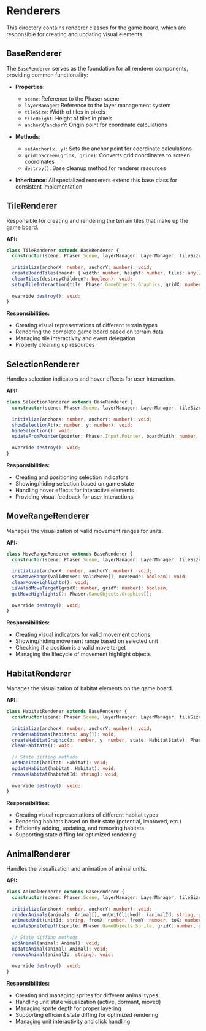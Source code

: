 # Renderers

This directory contains renderer classes for the game board, which are responsible for creating and updating visual elements.

## BaseRenderer

The `BaseRenderer` serves as the foundation for all renderer components, providing common functionality:

- **Properties**: 
  - `scene`: Reference to the Phaser scene
  - `layerManager`: Reference to the layer management system
  - `tileSize`: Width of tiles in pixels
  - `tileHeight`: Height of tiles in pixels
  - `anchorX/anchorY`: Origin point for coordinate calculations

- **Methods**:
  - `setAnchor(x, y)`: Sets the anchor point for coordinate calculations
  - `gridToScreen(gridX, gridY)`: Converts grid coordinates to screen coordinates
  - `destroy()`: Base cleanup method for renderer resources

- **Inheritance**: All specialized renderers extend this base class for consistent implementation

## TileRenderer

Responsible for creating and rendering the terrain tiles that make up the game board.

**API:**
```typescript
class TileRenderer extends BaseRenderer {
  constructor(scene: Phaser.Scene, layerManager: LayerManager, tileSize: number, tileHeight: number);
  
  initialize(anchorX: number, anchorY: number): void;
  createBoardTiles(board: { width: number, height: number, tiles: any[][] }, centerX?: number, centerY?: number): Phaser.GameObjects.GameObject[];
  clearTiles(destroyChildren?: boolean): void;
  setupTileInteraction(tile: Phaser.GameObjects.Graphics, gridX: number, gridY: number): void;
  
  override destroy(): void;
}
```

**Responsibilities:**
- Creating visual representations of different terrain types
- Rendering the complete game board based on terrain data
- Managing tile interactivity and event delegation
- Properly cleaning up resources

## SelectionRenderer

Handles selection indicators and hover effects for user interaction.

**API:**
```typescript
class SelectionRenderer extends BaseRenderer {
  constructor(scene: Phaser.Scene, layerManager: LayerManager, tileSize: number, tileHeight: number);
  
  initialize(anchorX: number, anchorY: number): void;
  showSelectionAt(x: number, y: number): void;
  hideSelection(): void;
  updateFromPointer(pointer: Phaser.Input.Pointer, boardWidth: number, boardHeight: number): void;
  
  override destroy(): void;
}
```

**Responsibilities:**
- Creating and positioning selection indicators
- Showing/hiding selection based on game state
- Handling hover effects for interactive elements
- Providing visual feedback for user interactions

## MoveRangeRenderer

Manages the visualization of valid movement ranges for units.

**API:**
```typescript
class MoveRangeRenderer extends BaseRenderer {
  constructor(scene: Phaser.Scene, layerManager: LayerManager, tileSize: number, tileHeight: number);
  
  initialize(anchorX: number, anchorY: number): void;
  showMoveRange(validMoves: ValidMove[], moveMode: boolean): void;
  clearMoveHighlights(): void;
  isValidMoveTarget(gridX: number, gridY: number): boolean;
  getMoveHighlights(): Phaser.GameObjects.Graphics[];
  
  override destroy(): void;
}
```

**Responsibilities:**
- Creating visual indicators for valid movement options
- Showing/hiding movement range based on selected unit
- Checking if a position is a valid move target
- Managing the lifecycle of movement highlight objects

## HabitatRenderer

Manages the visualization of habitat elements on the game board.

**API:**
```typescript
class HabitatRenderer extends BaseRenderer {
  constructor(scene: Phaser.Scene, layerManager: LayerManager, tileSize: number, tileHeight: number);
  
  initialize(anchorX: number, anchorY: number): void;
  renderHabitats(habitats: any[]): void;
  createHabitatGraphic(x: number, y: number, state: HabitatState): Phaser.GameObjects.Container;
  clearHabitats(): void;
  
  // State diffing methods
  addHabitat(habitat: Habitat): void;
  updateHabitat(habitat: Habitat): void;
  removeHabitat(habitatId: string): void;
  
  override destroy(): void;
}
```

**Responsibilities:**
- Creating visual representations of different habitat types
- Rendering habitats based on their state (potential, improved, etc.)
- Efficiently adding, updating, and removing habitats
- Supporting state diffing for optimized rendering

## AnimalRenderer

Handles the visualization and animation of animal units.

**API:**
```typescript
class AnimalRenderer extends BaseRenderer {
  constructor(scene: Phaser.Scene, layerManager: LayerManager, tileSize: number, tileHeight: number);
  
  initialize(anchorX: number, anchorY: number): void;
  renderAnimals(animals: Animal[], onUnitClicked?: (animalId: string, gridX: number, gridY: number) => void): void;
  animateUnit(unitId: string, fromX: number, fromY: number, toX: number, toY: number, options?: any): Promise<void>;
  updateSpriteDepth(sprite: Phaser.GameObjects.Sprite, gridX: number, gridY: number, isActive: boolean): void;
  
  // State diffing methods
  addAnimal(animal: Animal): void;
  updateAnimal(animal: Animal): void;
  removeAnimal(animalId: string): void;
  
  override destroy(): void;
}
```

**Responsibilities:**
- Creating and managing sprites for different animal types
- Handling unit state visualization (active, dormant, moved)
- Managing sprite depth for proper layering
- Supporting efficient state diffing for optimized rendering
- Managing unit interactivity and click handling 